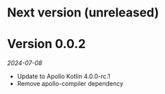 # Next version (unreleased)

# Version 0.0.2
_2024-07-08_

* Update to Apollo Kotlin 4.0.0-rc.1
* Remove apollo-compiler dependency
